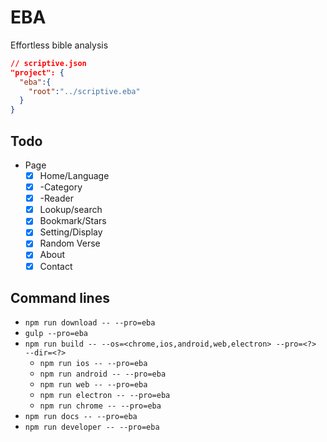 # EBA
Effortless bible analysis

```json
// scriptive.json
"project": {
  "eba":{
    "root":"../scriptive.eba"
  }
}
```

## Todo
- Page
  - [x] Home/Language
  - [x] -Category
  - [x] -Reader
  - [x] Lookup/search
  - [x] Bookmark/Stars
  - [x] Setting/Display
  - [x] Random Verse
  - [x] About
  - [x] Contact
  
## Command lines

- `npm run download -- --pro=eba`
- `gulp --pro=eba`
- `npm run build -- --os=<chrome,ios,android,web,electron> --pro=<?>  --dir=<?>`
  - `npm run ios -- --pro=eba`
  - `npm run android -- --pro=eba`
  - `npm run web -- --pro=eba`
  - `npm run electron -- --pro=eba`
  - `npm run chrome -- --pro=eba`
- `npm run docs -- --pro=eba`
- `npm run developer -- --pro=eba`